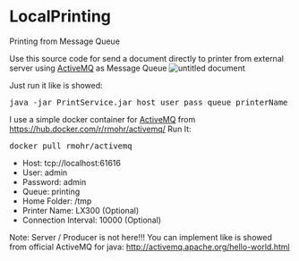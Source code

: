 # LocalPrinting
Printing from Message Queue

Use this source code for send a document directly to printer from external server using [ActiveMQ](http://activemq.apache.org/) as Message Queue
![untitled document](https://user-images.githubusercontent.com/2333092/48182271-f681b180-e300-11e8-9a47-240449765b76.png)

Just run it like is showed:

<pre>
java -jar PrintService.jar host user pass queue printerName homefolder connectionInterval(optional)
</pre>

I use a simple docker container for [ActiveMQ](http://activemq.apache.org/) from https://hub.docker.com/r/rmohr/activemq/
 Run It:
<pre>
docker pull rmohr/activemq
</pre>

- Host: tcp://localhost:61616
- User: admin
- Password: admin
- Queue: printing
- Home Folder: /tmp
- Printer Name: LX300 (Optional)
- Connection Interval: 10000 (Optional)


Note: Server / Producer is not here!!! You can implement like is showed from official ActiveMQ for java: http://activemq.apache.org/hello-world.html